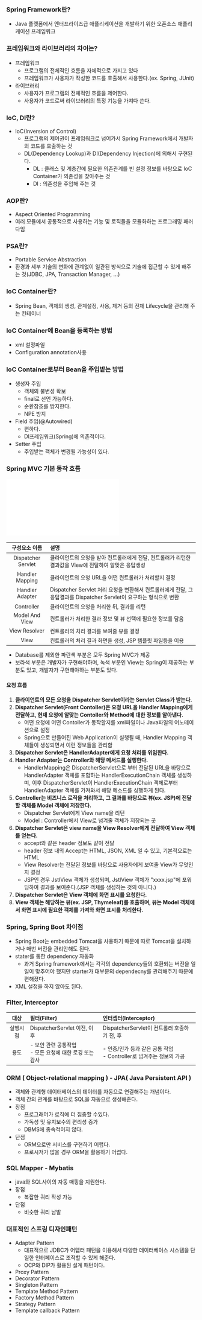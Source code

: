 ### Spring Framework란?
- Java 플랫폼에서 엔터프라이즈급 애플리케이션을 개발하기 위한 오픈소스 애플리케이션 프레임워크 

### 프레임워크와 라이브러리의 차이는?
- 프레임워크
  - 프로그램의 전체적인 흐름을 자체적으로 가지고 있다
  - 프레임워크가 사용자가 작성한 코드를 호출해서 사용한다.(ex. Spring, JUnit)
- 라이브러리
  - 사용자가 프로그램의 전체적인 흐름을 제어한다.
  - 사용자가 코드로써 라이브러리의 특정 기능을 가져다 쓴다.

### IoC, DI란?
- IoC(Inversion of Control)
  - 프로그램의 제어권이 프레임워크로 넘어가서 Spring Framework에서 개발자의 코드를 호출하는 것
  - DL(Dependency Lookup)과 DI(Dependency Injection)에 의해서 구현된다.
    - DL : 클래스 및 계층간에 필요한 의존관계를 빈 설정 정보를 바탕으로 IoC Container가 의존성을 찾아주는 것
    - DI : 의존성을 주입해 주는 것

### AOP란?
- Aspect Oriented Programming
- 여러 모듈에서 공통적으로 사용하는 기능 및 로직들을 모듈화하는 프로그래밍 패러다임

### PSA란?
- Portable Service Abstraction
- 환경과 세부 기술의 변화에 관계없이 일관된 방식으로 기술에 접근할 수 있게 해주는 것(JDBC, JPA, Transaction Manager, ...)

### IoC Container란?
- Spring Bean, 객체의 생성, 관계설정, 사용, 제거 등의 전체 Lifecycle을 관리해 주는 컨테이너

### IoC Container에 Bean을 등록하는 방법
- xml 설정파일
- Configuration annotation사용

### IoC Container로부터 Bean을 주입받는 방법
- 생성자 주입
  - 객체의 불변성 확보
  - final로 선언 가능하다.
  - 순환참조를 방지한다.
  - NPE 방지
- Field 주입(@Autowired)
  - 편하다.
  - DI프레임워크(Spring)에 의존적이다.
- Setter 주입
  - 주입받는 객체가 변경될 가능성이 있다.

### Spring MVC 기본 동작 흐름
![spring_mvc_exec_ord](../img/spring_mvc_exec_ord.img)

|구성요소 이름|설명|
|:---:|:---|
|Dispatcher Servlet| 클라이언트의 요청을 받아 컨트롤러에게 전달, 컨트롤러가 리턴한 결과값을 View에 전달하여 알맞은 응답생성
|Handler Mapping| 클라이언트의 요청 URL을 어떤 컨트롤러가 처리할지 결정
|Handler Adapter| Dispatcher Servlet 처리 요청을 변환해서 컨트롤러에게 전달, 그 응답결과를 Dispatcher Servlet이 요구하는 형식으로 변환
|Controller| 클라이언트의 요청을 처리한 뒤, 결과를 리턴
|Model And View| 컨트롤러가 처리한 결과 정보 및 뷰 선택에 필요한 정보를 담음
|View Resolver| 컨트롤러의 처리 결과를 보여줄 뷰를 결정
|View| 컨트롤러의 처리 결과 화면을 생성, JSP 템플릿 파일등을 이용
* Database를 제외한 파란색 부분은 모두 Spring MVC가 제공
* 보라색 부분은 개발자가 구현해야하며, 녹색 부분인 View는 Spring이 제공하는 부분도 있고, 개발자가 구현해야하는 부분도 있다.

#### 요청 흐름 ####
1. **클라이언트의 모든 요청을 Dispatcher Servlet이라는 Servlet Class가 받는다.**
2. **Dispatcher Servlet(Front Contoller)은 요청 URL을 Handler Mapping에게 전달하고, 현재 요청에 알맞는 Contoller와 Method에 대한 정보를 알아낸다.**
   - 어떤 요청에 어떤 Contoller가 동작할지를 xml파일이나 Java파일의 어노테이션으로 설정
   - Spring으로 만들어진 Web Application이 실행될 때, Handler Mapping 객체들이 생성되면서 이런 정보들을 관리함
3. **Dispatcher Servlet은 HandlerAdapter에게 요청 처리를 위임한다.**
4. **Handler Adapter는 Controller와 해당 메서드를 실행한다.**
   - HandlerMapping은 DispatcherServlet으로 부터 전달된 URL을 바탕으로 HandlerAdapter 객체를 포함하는 HandlerExecutionChain 객체를
생성하며, 이후 DispatcherServlet이 HandlerExecutionChain 객체로부터 HandlerAdapter 객체를 가져와서 해당 메소드를 싱행하게 된다.
5. **Controller는 비즈니스 로직을 처리하고, 그 결과를 바탕으로 뷰(ex. JSP)에 전달할 객체를 Model 객체에 저장한다.**
   - Dispatcher Servlet에게 View name을 리턴
   - Model : Controller에서 View로 넘겨줄 객체가 저장되는 곳
6. **Dispatcher Servlet은 view name을 View Resolver에게 전달하여 View 객체를 얻는다.**
   - accept와 같은 header 정보도 같이 전달
   - header 정보 내의 Accept는 HTML, JSON, XML 일 수 있고, 기본적으로는 HTML
   - View Resolver는 전달된 정보를 바탕으로 사용자에게 보여줄 View가 무엇인지 결정
   - JSP인 경우 JstlView 객체가 생성되며, JstlView 객체가 "xxxx.jsp"에 포워딩하여 결과를 보여준다.(JSP 객체를 생성하는 것의 아니다.)
7. **Dispatcher Servlet은 View 객체에 화면 표시를 요청한다.**
8. **View 객체는 해당하는 뷰(ex. JSP, Thymeleaf)를 호출하며, 뷰는 Model 객체에서 화면 표시에 필요한 객체를 가져와 화면 표시를 처리한다.**
  
### Spring, Spring Boot 차이점
- Spring Boot는 embedded Tomcat을 사용하기 때문에 따로 Tomcat을 설치하거나 매번 버전을 관리안해도 된다.
- stater를 통한 dependency 자동화
  - 과거 Spring framework에서는 각각의 dependency들의 호환되는 버전을 일일이 맞추어야 했지만 starter가 대부분의 dependecny를 관리해주기 때문에 편해졌다.
- XML 설정을 하지 않아도 된다.

### Filter, Interceptor
  |대상|필터(Filter)|인터셉터(Interceptor)|
  |:------:|:---|:---|
  |실행시점 | DispatcherServlet 이전, 이후 | DispatcherServlet이 컨트롤러 호출하기 전, 후|
  |용도|- 보안 관련 공통작업<br>- 모든 요청에 대한 로깅 또는 감사|- 인증/인가 등과 같은 공통 작업<br>- Controller로 넘겨주는 정보의 가공|

### ORM ( Object-relational mapping ) - JPA( Java Persistent API )
- 객체와 관계형 데이터베이스의 데이터를 자동으로 연결해주는 개념이다.
- 객체 간의 관계를 바탕으로 SQL을 자동으로 생성해준다.
- 장점
  - 프로그래머가 로직에 더 집중할 수있다.
  - 가독성 및 유지보수의 편리성 증가
  - DBMS에 종속적이지 않다. 
- 단점
  - ORM으로만 서비스를 구현하기 어렵다.
  - 프로시저가 많을 경우 ORM을 활용하기 어렵다.

### SQL Mapper - Mybatis
- java와 SQL사이의 자동 매핑을 지원한다.
- 장점
  - 복잡한 쿼리 작성 가능
- 단점
  - 비슷한 쿼리 남발

### 대표적인 스프링 디자인패턴
- Adapter Pattern
  - 대표적으로 JDBC가 어뎁터 패턴을 이용해서 다양한 데이터베이스 시스템을 단일한 인터페이스로 조작할 수 있게 해준다.
  - OCP와 DIP가 활용된 설계 패턴이다.
- Proxy Pattern
- Decorator Pattern
- Singleton Pattern
- Template Method Pattern
- Factory Method Pattern
- Strategy Pattern
- Template callback Pattern



